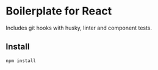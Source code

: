 # Boilerplate for React

Includes git hooks with husky, linter and component tests.

## Install

    npm install
